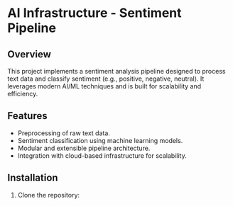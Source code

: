 # AI Infrastructure - Sentiment Pipeline

## Overview

This project implements a sentiment analysis pipeline designed to process text data and classify sentiment (e.g., positive, negative, neutral). It leverages modern AI/ML techniques and is built for scalability and efficiency.

## Features

- Preprocessing of raw text data.
- Sentiment classification using machine learning models.
- Modular and extensible pipeline architecture.
- Integration with cloud-based infrastructure for scalability.

## Installation

1. Clone the repository:
